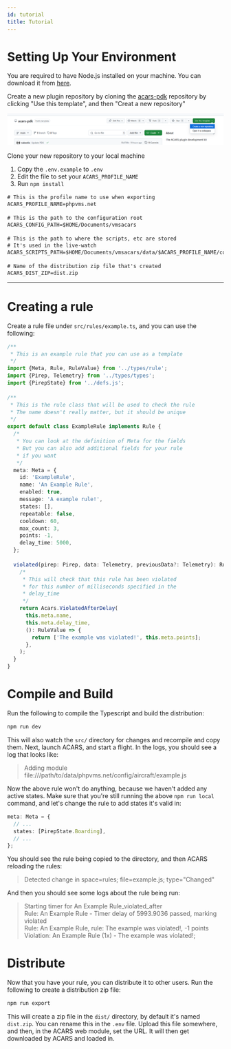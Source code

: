 ```yaml
---
id: tutorial
title: Tutorial
---
```


# Setting Up Your Environment

You are required to have Node.js installed on your machine. You can download it
from [here](https://nodejs.org/en/download/).

Create a new plugin repository by cloning the
[acars-pdk](https://github.com/phpvms/acars-pdk) repository by clicking "Use
this template", and then "Creat a new repository"

![](../img/clone-repo.png)

Clone your new repository to your local machine

1. Copy the `.env.example` to `.env`
2. Edit the file to set your `ACARS_PROFILE_NAME`
3. Run `npm install`

```dotenv
# This is the profile name to use when exporting
ACARS_PROFILE_NAME=phpvms.net

# This is the path to the configuration root
ACARS_CONFIG_PATH=$HOME/Documents/vmsacars

# This is the path to where the scripts, etc are stored
# It's used in the live-watch
ACARS_SCRIPTS_PATH=$HOME/Documents/vmsacars/data/$ACARS_PROFILE_NAME/config

# Name of the distribution zip file that's created
ACARS_DIST_ZIP=dist.zip
```

---

# Creating a rule

Create a rule file under `src/rules/example.ts`, and you can use the following:

```typescript
/**
 * This is an example rule that you can use as a template
 */
import {Meta, Rule, RuleValue} from '../types/rule';
import {Pirep, Telemetry} from '../types/types';
import {PirepState} from '../defs.js';

/**
 * This is the rule class that will be used to check the rule
 * The name doesn't really matter, but it should be unique
 */
export default class ExampleRule implements Rule {
  /*
   * You can look at the definition of Meta for the fields
   * But you can also add additional fields for your rule
   * if you want
   */
  meta: Meta = {
    id: 'ExampleRule',
    name: 'An Example Rule',
    enabled: true,
    message: 'A example rule!',
    states: [],
    repeatable: false,
    cooldown: 60,
    max_count: 3,
    points: -1,
    delay_time: 5000,
  };

  violated(pirep: Pirep, data: Telemetry, previousData?: Telemetry): RuleValue {
    /*
     * This will check that this rule has been violated
     * for this number of milliseconds specified in the
     * delay_time
     */
    return Acars.ViolatedAfterDelay(
      this.meta.name,
      this.meta.delay_time,
      (): RuleValue => {
        return ['The example was violated!', this.meta.points];
      },
    );
  }
}
```

# Compile and Build

Run the following to compile the Typescript and build the distribution:

```bash
npm run dev
```

This will also watch the `src/` directory for changes and recompile and copy
them. Next, launch ACARS, and start a flight. In the logs, you should see a log
that looks like:

> Adding module file:///path/to/data/phpvms.net/config/aircraft/example.js

Now the above rule won't do anything, because we haven't added any active
states. Make sure that you're still running the above `npm run local` command,
and let's change the rule to add states it's valid in:

```typescript
meta: Meta = {
  // ...
  states: [PirepState.Boarding],
  // ...
};
```

You should see the rule being copied to the directory, and then ACARS reloading
the rules:

> Detected change in space=rules; file=example.js; type="Changed"

And then you should see some logs about the rule being run:

> Starting timer for An Example Rule_violated_after\
> Rule: An Example Rule - Timer delay of 5993.9036 passed, marking violated\
> Rule: An Example Rule, rule: The example was violated!, -1 points\
> Violation: An Example Rule (1x) - The example was violated!;

# Distribute

Now that you have your rule, you can distribute it to other users. Run the
following to create a distribution zip file:

```bash
npm run export
```

This will create a zip file in the `dist/` directory, by default it's named
`dist.zip`. You can rename this in the `.env` file. Upload this file somewhere,
and then, in the ACARS web module, set the URL. It will then get downloaded by
ACARS and loaded in.
